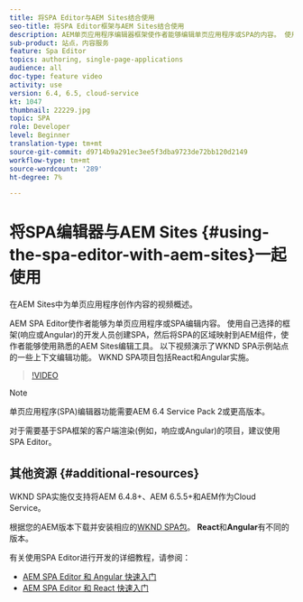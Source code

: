 ```yaml
---
title: 将SPA Editor与AEM Sites结合使用
seo-title: 将SPA Editor框架与AEM Sites结合使用
description: AEM单页应用程序编辑器框架使作者能够编辑单页应用程序或SPA的内容。 使用React或Angular框架的开发人员创建SPA，然后将SPA的区域映射到AEM组件，使作者能够使用熟悉的AEM Sites编辑工具。
sub-product: 站点，内容服务
feature: Spa Editor
topics: authoring, single-page-applications
audience: all
doc-type: feature video
activity: use
version: 6.4, 6.5, cloud-service
kt: 1047
thumbnail: 22229.jpg
topic: SPA
role: Developer
level: Beginner
translation-type: tm+mt
source-git-commit: d9714b9a291ec3ee5f3dba9723de72bb120d2149
workflow-type: tm+mt
source-wordcount: '289'
ht-degree: 7%

---
```



# 将SPA编辑器与AEM Sites {#using-the-spa-editor-with-aem-sites}一起使用

在AEM Sites中为单页应用程序创作内容的视频概述。

AEM SPA Editor使作者能够为单页应用程序或SPA编辑内容。 使用自己选择的框架(响应或Angular)的开发人员创建SPA，然后将SPA的区域映射到AEM组件，使作者能够使用熟悉的AEM Sites编辑工具。 以下视频演示了WKND SPA示例站点的一些上下文编辑功能。 WKND SPA项目包括React和Angular实施。

>[!VIDEO](https://video.tv.adobe.com/v/22229?quality=12&learn=on)

>[!NOTE]
>
> 单页应用程序(SPA)编辑器功能需要AEM 6.4 Service Pack 2或更高版本。
>
> 对于需要基于SPA框架的客户端渲染(例如，响应或Angular)的项目，建议使用SPA Editor。

## 其他资源 {#additional-resources}

WKND SPA实施仅支持将AEM 6.4.8+、AEM 6.5.5+和AEM作为Cloud Service。

根据您的AEM版本下载并安装相应的[WKND SPA包](https://github.com/adobe/aem-guides-wknd-spa/releases)。 **React**&#x200B;和&#x200B;**Angular**&#x200B;有不同的版本。

有关使用SPA Editor进行开发的详细教程，请参阅：

* [AEM SPA Editor 和 Angular 快速入门](https://docs.adobe.com/content/help/en/experience-manager-learn/spa-angular-tutorial/overview.html)
* [AEM SPA Editor 和 React 快速入门](https://docs.adobe.com/content/help/en/experience-manager-learn/spa-react-tutorial/overview.html)
